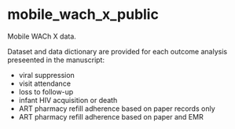 # mobile_wach_x_public
Mobile WACh X data. 

Dataset and data dictionary are provided for each outcome analysis preseented in the manuscript:
- viral suppression
- visit attendance
- loss to follow-up
- infant HIV acquisition or death
- ART pharmacy refill adherence based on paper records only
- ART pharmacy refill adherence based on paper and EMR
